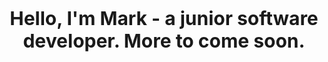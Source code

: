 <p align="center" style="font-size: 30px;"><b>Hello, I'm Mark - a junior software developer. More to come soon.</b></p>




